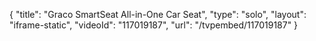 {
    "title": "Graco SmartSeat All-in-One Car Seat",
    "type": "solo",
    "layout": "iframe-static",
    "videoId": "117019187",
    "url": "\/tvpembed\/117019187"
}